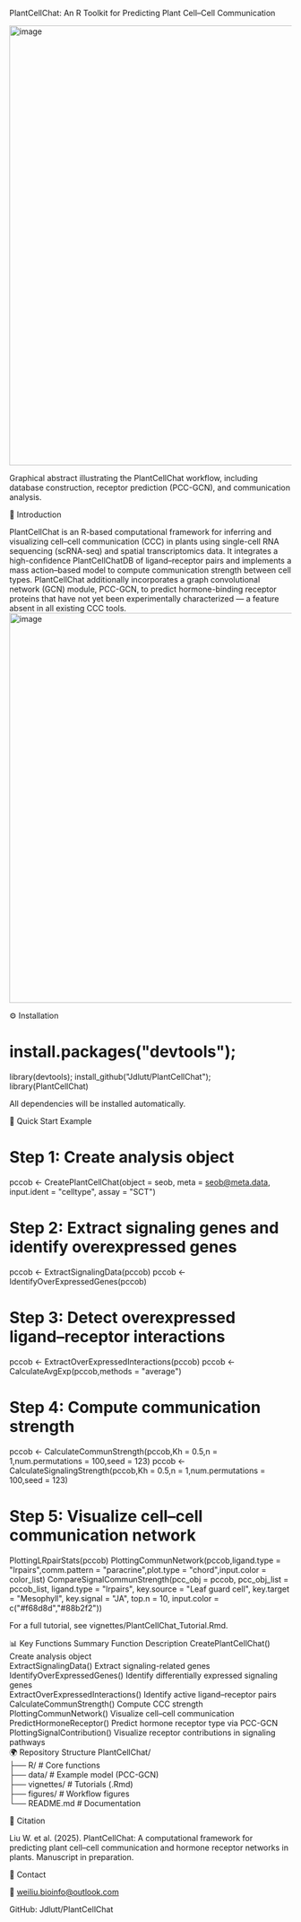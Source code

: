 PlantCellChat: An R Toolkit for Predicting Plant Cell–Cell Communication

<img width="865" height="784" alt="image" src="https://github.com/user-attachments/assets/91e80131-d15e-4cd5-8705-1dceadcc0c2b" />

Graphical abstract illustrating the PlantCellChat workflow, including database construction, receptor prediction (PCC-GCN), and communication analysis.

🌱 Introduction

PlantCellChat is an R-based computational framework for inferring and visualizing cell–cell communication (CCC) in plants using single-cell RNA sequencing (scRNA-seq) and spatial transcriptomics data.
It integrates a high-confidence PlantCellChatDB of ligand–receptor pairs and implements a mass action–based model to compute communication strength between cell types.
PlantCellChat additionally incorporates a graph convolutional network (GCN) module, PCC-GCN, to predict hormone-binding receptor proteins that have not yet been experimentally characterized — a feature absent in all existing CCC tools.
<img width="870" height="695" alt="image" src="https://github.com/user-attachments/assets/c2c0cde2-4d65-451d-8a89-a90262597e63" />



⚙️ Installation
# install.packages("devtools");
library(devtools);
install_github("Jdlutt/PlantCellChat");
library(PlantCellChat)


All dependencies will be installed automatically.

🚀 Quick Start Example

# Step 1: Create analysis object
pccob <- CreatePlantCellChat(object = seob,
                      meta = seob@meta.data,
                      input.ident = "celltype",
                      assay = "SCT")

# Step 2: Extract signaling genes and identify overexpressed genes
pccob <- ExtractSignalingData(pccob)
pccob <- IdentifyOverExpressedGenes(pccob)

# Step 3: Detect overexpressed ligand–receptor interactions
pccob <- ExtractOverExpressedInteractions(pccob)
pccob <- CalculateAvgExp(pccob,methods = "average")

# Step 4: Compute communication strength
pccob <- CalculateCommunStrength(pccob,Kh = 0.5,n = 1,num.permutations = 100,seed = 123)
pccob <- CalculateSignalingStrength(pccob,Kh = 0.5,n = 1,num.permutations = 100,seed = 123)
# Step 5: Visualize cell–cell communication network
PlottingLRpairStats(pccob)
PlottingCommunNetwork(pccob,ligand.type = "lrpairs",comm.pattern = "paracrine",plot.type = "chord",input.color = color_list)
CompareSignalCommunStrength(pcc_obj = pccob,
                            pcc_obj_list = pccob_list,
                            ligand.type = "lrpairs",
                            key.source = "Leaf guard cell",
                            key.target = "Mesophyll",
                            key.signal = "JA",
                            top.n = 10,
                            input.color = c("#f68d8d","#88b2f2"))

For a full tutorial, see vignettes/PlantCellChat_Tutorial.Rmd.

📊 Key Functions Summary
Function	Description
CreatePlantCellChat()	Create analysis object  
ExtractSignalingData()	Extract signaling-related genes  
IdentifyOverExpressedGenes()	Identify differentially expressed signaling genes  
ExtractOverExpressedInteractions()	Identify active ligand–receptor pairs  
CalculateCommunStrength()	Compute CCC strength  
PlottingCommunNetwork()	Visualize cell–cell communication  
PredictHormoneReceptor()	Predict hormone receptor type via PCC-GCN  
PlottingSignalContribution()	Visualize receptor contributions in signaling pathways  
🌍 Repository Structure
PlantCellChat/  
├── R/                      # Core functions  
├── data/                   # Example model (PCC-GCN)  
├── vignettes/              # Tutorials (.Rmd)  
├── figures/                # Workflow figures  
└── README.md               # Documentation  

🧠 Citation

Liu W. et al. (2025). PlantCellChat: A computational framework for predicting plant cell–cell communication and hormone receptor networks in plants. Manuscript in preparation.

📨 Contact

📧 weiliu.bioinfo@outlook.com

GitHub: Jdlutt/PlantCellChat
